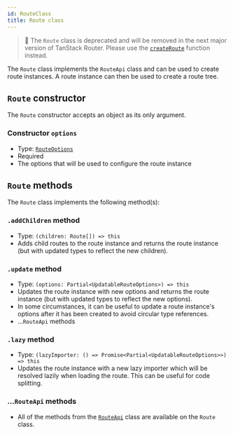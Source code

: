```yaml
---
id: RouteClass
title: Route class
---
```


> 🚧 The `Route` class is deprecated and will be removed in the next major version of TanStack Router. Please use the [`createRoute`](./api/router/createRouteFunction) function instead.

The `Route` class implements the `RouteApi` class and can be used to create route instances. A route instance can then be used to create a route tree.

## `Route` constructor

The `Route` constructor accepts an object as its only argument.

### Constructor `options`

- Type: [`RouteOptions`](./api/router/RouteOptionsType)
- Required
- The options that will be used to configure the route instance

## `Route` methods

The `Route` class implements the following method(s):

### `.addChildren` method

- Type: `(children: Route[]) => this`
- Adds child routes to the route instance and returns the route instance (but with updated types to reflect the new children).

### `.update` method

- Type: `(options: Partial<UpdatableRouteOptions>) => this`
- Updates the route instance with new options and returns the route instance (but with updated types to reflect the new options).
- In some circumstances, it can be useful to update a route instance's options after it has been created to avoid circular type references.
- ...`RouteApi` methods

### `.lazy` method

- Type: `(lazyImporter: () => Promise<Partial<UpdatableRouteOptions>>) => this`
- Updates the route instance with a new lazy importer which will be resolved lazily when loading the route. This can be useful for code splitting.

### ...`RouteApi` methods
- All of the methods from the [`RouteApi`](./api/router/RouteApiClass) class are available on the `Route` class.
